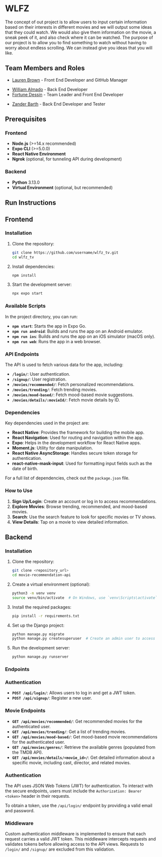 # WLFZ

The concept of out project is to allow users to input certain information based on their interests in different movies and we will output some ideas that they could watch. We would also give them information on the movie, a sneak peek of it, and also check where it can be watched. The purpose of our project is to allow you to find something to watch without having to worry about endless scrolling. We can instead give you ideas that you will like.  

## Team Members and Roles

- [Lauren Brown](https://github.com/laurenbrown14/CIS350-HW2-Brown) - Front End Developer and GitHub Manager
* [William Almado](https://github.com/almado/CIS350-HW2-ALMADO) - Back End Developer
* [Fortune Dessin](https://github.com/FDessin/CIS350-HW2-Dessin) - Team Leader and Front End Developer
- [Zander Barth](https://github.com/ZanTheZan/CIS350-HW2-Barth.git) - Back End Developer and Tester

## Prerequisites

### Frontend
- **Node.js** (>=14.x recommended)
- **Expo CLI** (>=5.0.0)
- **React Native Environment**
- **Ngrok** (optional, for tunneling API during development)

### Backend
- **Python** 3.13.0
- **Virtual Environment** (optional, but recommended)

## Run Instructions

## Frontend

### Installation

1. Clone the repository:
   ```bash
   git clone https://github.com/username/wlfz_tv.git
   cd wlfz_tv
   ```
2. Install dependencies:
   ```bash
   npm install
   ```
3. Start the development server:
   ```bash
   npx expo start
   ```

### Available Scripts

In the project directory, you can run:

- **`npm start`**: Starts the app in Expo Go.
- **`npm run android`**: Builds and runs the app on an Android emulator.
- **`npm run ios`**: Builds and runs the app on an iOS simulator (macOS only).
- **`npm run web`**: Runs the app in a web browser.

### API Endpoints

The API is used to fetch various data for the app, including:

- **`/login/`**: User authentication.
- **`/signup/`**: User registration.
- **`/movies/recommended/`**: Fetch personalized recommendations.
- **`/movies/trending/`**: Fetch trending movies.
- **`/movies/mood-based/`**: Fetch mood-based movie suggestions.
- **`/movies/details/:movieId/`**: Fetch movie details by ID.

### Dependencies

Key dependencies used in the project are:

- **React Native**: Provides the framework for building the mobile app.
- **React Navigation**: Used for routing and navigation within the app.
- **Expo**: Helps in the development workflow for React Native apps.
- **Moment.js**: Utility for date manipulation.
- **React Native AsyncStorage**: Handles secure token storage for authentication.
- **react-native-mask-input**: Used for formatting input fields such as the date of birth.

For a full list of dependencies, check out the `package.json` file.

### How to Use

1. **Sign Up/Login**: Create an account or log in to access recommendations.
2. **Explore Movies**: Browse trending, recommended, and mood-based movies.
3. **Search**: Use the search feature to look for specific movies or TV shows.
4. **View Details**: Tap on a movie to view detailed information.

## Backend

### Installation
1. Clone the repository:
   ```bash
   git clone <repository_url>
   cd movie-recommendation-api
   ```
2. Create a virtual environment (optional):
   ```bash
   python3 -m venv venv
   source venv/bin/activate  # On Windows, use `venv\Scripts\activate`
   ```
3. Install the required packages:
   ```bash
   pip install -r requirements.txt
   ```
4. Set up the Django project:
   ```bash
   python manage.py migrate
   python manage.py createsuperuser  # Create an admin user to access the admin panel
   ```
5. Run the development server:
   ```bash
   python manage.py runserver
   ```

### Endpoints

### Authentication
- **`POST /api/login/`**: Allows users to log in and get a JWT token.
- **`POST /api/signup/`**: Register a new user.

### Movie Endpoints
- **`GET /api/movies/recommended/`**: Get recommended movies for the authenticated user.
- **`GET /api/movies/trending/`**: Get a list of trending movies.
- **`GET /api/movies/mood-based/`**: Get mood-based movie recommendations for the authenticated user.
- **`GET /api/movies/genres/`**: Retrieve the available genres (populated from the TMDB API).
- **`GET /api/movies/details/<movie_id>/`**: Get detailed information about a specific movie, including cast, director, and related movies.

### Authentication
The API uses JSON Web Tokens (JWT) for authentication. To interact with the secure endpoints, users must include the `Authorization: Bearer <token>` header in their requests.

To obtain a token, use the `/api/login/` endpoint by providing a valid email and password.

### Middleware
Custom authentication middleware is implemented to ensure that each request carries a valid JWT token. This middleware intercepts requests and validates tokens before allowing access to the API views. Requests to `/login/` and `/signup/` are excluded from this validation.

